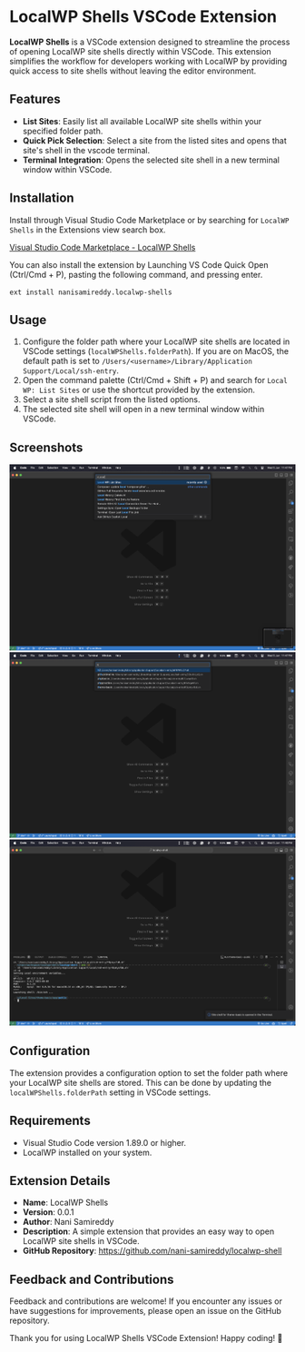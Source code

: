 # LocalWP Shells VSCode Extension

**LocalWP Shells** is a VSCode extension designed to streamline the process of opening LocalWP site shells directly within VSCode. This extension simplifies the workflow for developers working with LocalWP by providing quick access to site shells without leaving the editor environment.

## Features

- **List Sites**: Easily list all available LocalWP site shells within your specified folder path.
- **Quick Pick Selection**: Select a site from the listed sites and opens that site's shell in the vscode terminal.
- **Terminal Integration**: Opens the selected site shell in a new terminal window within VSCode.

## Installation

Install through Visual Studio Code Marketplace or by searching for `LocalWP Shells` in the Extensions view search box.

[Visual Studio Code Marketplace - LocalWP Shells](https://marketplace.visualstudio.com/items?itemName=nanisamireddy.localwp-shells)

You can also install the extension by Launching VS Code Quick Open (Ctrl/Cmd + P), pasting the following command, and pressing enter.

```
ext install nanisamireddy.localwp-shells
```

## Usage

1. Configure the folder path where your LocalWP site shells are located in VSCode settings (`localWPShells.folderPath`). If you are on MacOS, the default path is set to `/Users/<username>/Library/Application Support/Local/ssh-entry`.
2. Open the command palette (Ctrl/Cmd + Shift + P) and search for `Local WP: List Sites` or use the shortcut provided by the extension.
3. Select a site shell script from the listed options.
4. The selected site shell will open in a new terminal window within VSCode.

## Screenshots

![Command Palette](./screenshots/1.png)
![List Sites](./screenshots/2.png)
![Select Site](./screenshots/3.png)

## Configuration

The extension provides a configuration option to set the folder path where your LocalWP site shells are stored. This can be done by updating the `localWPShells.folderPath` setting in VSCode settings.

## Requirements

- Visual Studio Code version 1.89.0 or higher.
- LocalWP installed on your system.

## Extension Details

- **Name**: LocalWP Shells
- **Version**: 0.0.1
- **Author**: Nani Samireddy
- **Description**: A simple extension that provides an easy way to open LocalWP site shells in VSCode.
- **GitHub Repository**: https://github.com/nani-samireddy/localwp-shell

## Feedback and Contributions

Feedback and contributions are welcome! If you encounter any issues or have suggestions for improvements, please open an issue on the GitHub repository.

Thank you for using LocalWP Shells VSCode Extension! Happy coding! 🚀
